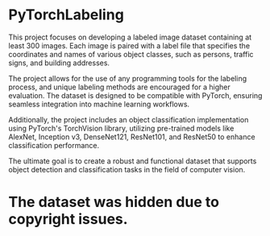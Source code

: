 # PyTorchLabeling

This project focuses on developing a labeled image dataset containing at least 300 images. Each image is paired with a label file that specifies the coordinates and names of various object classes, such as persons, traffic signs, and building addresses.


The project allows for the use of any programming tools for the labeling process, and unique labeling methods are encouraged for a higher evaluation. The dataset is designed to be compatible with PyTorch, ensuring seamless integration into machine learning workflows.


Additionally, the project includes an object classification implementation using PyTorch's TorchVision library, utilizing pre-trained models like AlexNet, Inception v3, DenseNet121, ResNet101, and ResNet50 to enhance classification performance.


The ultimate goal is to create a robust and functional dataset that supports object detection and classification tasks in the field of computer vision.


# The dataset was hidden due to copyright issues.
